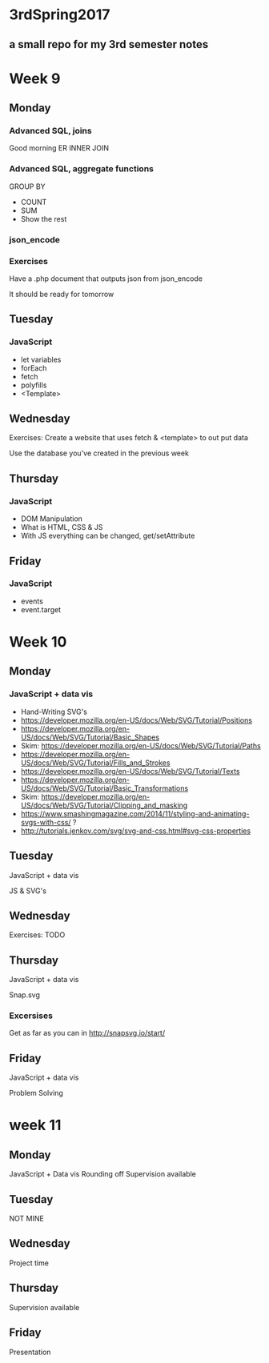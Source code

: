 # 3rdSpring2017
## a small repo for my 3rd semester notes

# Week 9
## Monday
### Advanced SQL, joins
Good morning ER
INNER JOIN
### Advanced SQL, aggregate functions
GROUP BY
* COUNT
* SUM
* Show the rest

### json_encode

### Exercises
Have a .php document that outputs json from json_encode

It should be ready for tomorrow

## Tuesday
### JavaScript
* let variables
* forEach
* fetch
* polyfills
* \<Template\>

## Wednesday
Exercises: 
Create a website that uses fetch & \<template\> to out put data

Use the database you've created in the previous week

## Thursday
### JavaScript
* DOM Manipulation
* What is HTML, CSS & JS
* With JS everything can be changed, get/setAttribute

## Friday
### JavaScript
* events
* event.target

# Week 10
## Monday
### JavaScript + data vis
* Hand-Writing SVG's
* https://developer.mozilla.org/en-US/docs/Web/SVG/Tutorial/Positions
* https://developer.mozilla.org/en-US/docs/Web/SVG/Tutorial/Basic_Shapes
* Skim: https://developer.mozilla.org/en-US/docs/Web/SVG/Tutorial/Paths
* https://developer.mozilla.org/en-US/docs/Web/SVG/Tutorial/Fills_and_Strokes
* https://developer.mozilla.org/en-US/docs/Web/SVG/Tutorial/Texts
* https://developer.mozilla.org/en-US/docs/Web/SVG/Tutorial/Basic_Transformations
* Skim: https://developer.mozilla.org/en-US/docs/Web/SVG/Tutorial/Clipping_and_masking
* https://www.smashingmagazine.com/2014/11/styling-and-animating-svgs-with-css/ ?
* http://tutorials.jenkov.com/svg/svg-and-css.html#svg-css-properties



## Tuesday
JavaScript + data vis

JS & SVG's

## Wednesday
Exercises: TODO

## Thursday
JavaScript + data vis

Snap.svg

### Excersises
Get as far as you can in http://snapsvg.io/start/

## Friday
JavaScript + data vis

Problem Solving

# week 11
## Monday
JavaScript +  Data vis
Rounding off
Supervision available

## Tuesday
NOT MINE

## Wednesday
Project time

## Thursday
Supervision available

## Friday
Presentation
